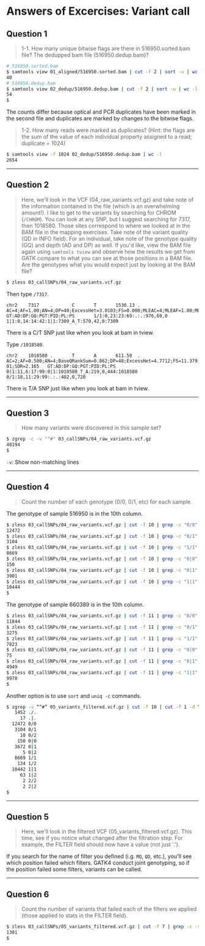 # Answers of Excercises: Variant call

## Question 1

> 1-1. How many unique bitwise flags are there in 516950.sorted.bam file? The dedupped bam file (516950.dedup.bam)? 

```bash
# 516950.sorted.bam
$ samtools view 01_aligned/516950.sorted.bam | cut -f 2 | sort -u | wc -l
40
# 516950.dedup.bam
$ samtools view 02_dedup/516950.dedup.bam | cut -f 2 | sort -u | wc -l
54
$
```

The counts differ because optical and PCR duplicates have been marked in the second file and duplicates are marked by changes to the bitwise flags.

> 1-2. How many reads were marked as duplicates? (Hint: the flags are the sum of the value of each individual property assigned to a read; duplicate = 1024)

```bash
$ samtools view -f 1024 02_dedup/516950.dedup.bam | wc -l
2654
```

* * *

## Question 2

> Here, we'll look in the VCF (04_raw_variants.vcf.gz) and take note of the information contained in the file (which is an overwhelming amount!). I like to get to the variants by searching for CHROM (`/CHROM`). You can look at any SNP, but I suggest searching for 7317, then 1018580. Those sites correspond to where we looked at in the BAM file in the mapping exercises. Take note of the variant quality (QD in INFO field). For an individual, take note of the genotype quality (GQ) and depth (AD and DP) as well. If you'd like, view the BAM file again using `samtools tview` and observe how the results we get from GATK compare to what you can see at those positions in a BAM file. Are the genotypes what you would expect just by looking at the BAM file?  

```bash
$ zless 03_callSNPs/04_raw_variants.vcf.gz
```

Then type `/7317`.

```text
chr2    7317    .       C       T       1530.13 .       AC=4;AF=1.00;AN=4;DP=40;ExcessHet=3.0103;FS=0.000;MLEAC=4;MLEAF=1.00;MQ=60.00;QD=31.04;SOR=1.121        GT:AD:DP:GQ:PGT:PID:PL:PS       1/1:0,23:23:69:.:.:976,69,0     1|1:0,14:14:42:1|1:7309_A_T:570,42,0:7309
```

There is a C/T SNP just like when you look at bam in tview.

Type `/1018580`.

```text
chr2    1018580 .       T       A       611.50  .       AC=2;AF=0.500;AN=4;BaseQRankSum=0.862;DP=48;ExcessHet=4.7712;FS=11.379;MLEAC=2;MLEAF=0.500;MQ=54.22;MQRankSum=-3.380e+00;QD=13.29;ReadPosRankSum=-5.540e-01;SOR=2.165   GT:AD:DP:GQ:PGT:PID:PL:PS       0|1:11,6:17:99:0|1:1018580_T_A:219,0,444:1018580        0/1:18,11:29:99:.:.:402,0,720
```

There is T/A SNP just like when you look at bam in tview.

* * *

## Question 3

> How many variants were discovered in this sample set?

```bash
$ zgrep -c -v "^#" 03_callSNPs/04_raw_variants.vcf.gz
40194
$
```

`-v`: Show non-matching lines

* * *

## Question 4

> Count the number of each genotype (0/0, 0/1, etc) for each sample.

The genotype of sample 516950 is in the 10th column.

```bash
$ zless 03_callSNPs/04_raw_variants.vcf.gz | cut -f 10 | grep -c "0/0"
12472
$ zless 03_callSNPs/04_raw_variants.vcf.gz | cut -f 10 | grep -c "0/1"
3104
$ zless 03_callSNPs/04_raw_variants.vcf.gz | cut -f 10 | grep -c "1/1"
8669
$ zless 03_callSNPs/04_raw_variants.vcf.gz | cut -f 10 | grep -c "0|0"
150
$ zless 03_callSNPs/04_raw_variants.vcf.gz | cut -f 10 | grep -c "0|1"
3901
$ zless 03_callSNPs/04_raw_variants.vcf.gz | cut -f 10 | grep -c "1|1"
10444
$
```

The genotype of sample 660389 is in the 10th column.

```bash
$ zless 03_callSNPs/04_raw_variants.vcf.gz | cut -f 11 | grep -c "0/0"
11844
$ zless 03_callSNPs/04_raw_variants.vcf.gz | cut -f 11 | grep -c "0/1"
3275
$ zless 03_callSNPs/04_raw_variants.vcf.gz | cut -f 11 | grep -c "1/1"
7823
$ zless 03_callSNPs/04_raw_variants.vcf.gz | cut -f 11 | grep -c "0|0"
75
$ zless 03_callSNPs/04_raw_variants.vcf.gz | cut -f 11 | grep -c "0|1"
4949
$ zless 03_callSNPs/04_raw_variants.vcf.gz | cut -f 11 | grep -c "1|1"
9978
$
```

Another option is to use `sort` and `uniq -c` commands.

```bash
$ zgrep -v “^#” 05_variants_filtered.vcf.gz | cut -f 10 | cut -f 1 -d “:” | sort | uniq -c 
   1452 ./.
     17 .|.
  12472 0/0
   3104 0/1
     10 0/2
    150 0|0
   3672 0|1
      5 0|2
   8669 1/1
    134 1/2
  10442 1|1
     63 1|2
      2 2/2
      2 2|2
$
```

* * *

## Question 5

> Here, we'll look in the filtered VCF (05_variants_filtered.vcf.gz). This time, see if you notice what changed after the filtration step. For example, the FILTER field should now have a value (not just '.'). 

If you search for the name of filter you defined (i.g. `MQ`, `QD`, etc.), you'll see which position failed which filters. GATK4 conduct joint genotyping, so if the position failed some filters, variants can be called.

* * *

## Question 6

> Count the number of variants that failed each of the filters we applied (those applied to stats in the FILTER field).

```bash
$ zless 03_callSNPs/05_variants_filtered.vcf.gz | cut -f 7 | grep -c -v "PASS"
1301
$
```
